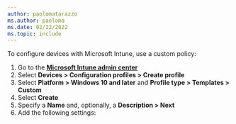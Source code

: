 ```yaml
---
author: paolomatarazzo
ms.author: paoloma
ms.date: 02/22/2022
ms.topic: include
---
```


To configure devices with Microsoft Intune, use a custom policy:

1. Go to the <a href="https://intune.microsoft.com" target="_blank"><b>Microsoft Intune admin center</b></a>
2. Select **Devices > Configuration profiles > Create profile**
3. Select **Platform > Windows 10 and later** and **Profile type > Templates > Custom**
4. Select **Create**
5. Specify a **Name** and, optionally, a **Description > Next**
6. Add the following settings:
